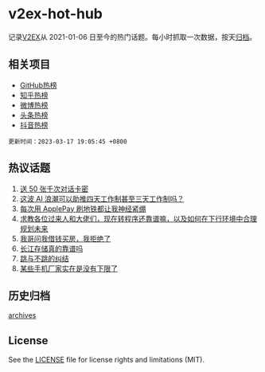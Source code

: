 # v2ex-hot-hub

 记录[V2EX](https://www.v2ex.com/)从 2021-01-06 日至今的热门话题。每小时抓取一次数据，按天[归档](archives)。
 
 ## 相关项目

- [GitHub热榜](https://github.com/snaildev/github-hot-hub)
- [知乎热榜](https://github.com/snaildev/zhihu-hot-hub)
- [微博热榜](https://github.com/snaildev/weibo-hot-hub)
- [头条热榜](https://github.com/snaildev/toutiao-hot-hub)
- [抖音热榜](https://github.com/snaildev/douyin-hot-hub)


 `更新时间：2023-03-17 19:05:45 +0800`

## 热议话题

1. [送 50 张千次对话卡密](https://www.v2ex.com/t/924713)
1. [这波 AI 浪潮可以助推四天工作制甚至三天工作制吗？](https://www.v2ex.com/t/924810)
1. [每次用 ApplePay 刷地铁都让我神经紧绷](https://www.v2ex.com/t/924739)
1. [求教各位过来人和大佬们，现在转程序还靠谱嘛，以及如何在下行环境中合理规划未来](https://www.v2ex.com/t/924651)
1. [我哥问我借钱买房，我拒绝了](https://www.v2ex.com/t/924735)
1. [长江存储真的靠谱吗](https://www.v2ex.com/t/924773)
1. [跳与不跳的纠结](https://www.v2ex.com/t/924777)
1. [某些手机厂家实在是没有下限了](https://www.v2ex.com/t/924653)

## 历史归档

[archives](archives)

## License

See the [LICENSE](LICENSE) file for license rights and limitations (MIT).
